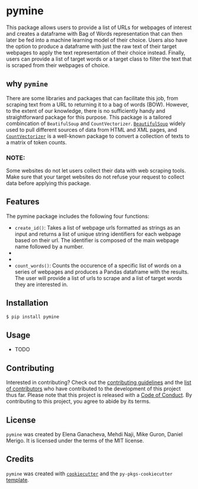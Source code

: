 # pymine

This package allows users to provide a list of URLs for webpages of interest and creates a dataframe with Bag of Words representation that can then later be fed into a machine learning model of their choice. Users also have the option to produce a dataframe with just the raw text of their target webpages to apply the text representation of their choice instead. Finally, users can provide a list of target words or a target class to filter the text that is scraped from their webpages of choice.

## why `pymine`
There are some libraries and packages that can facilitate this job, from scraping text from a URL to returning it to a bag of words (BOW). However, to the extent of our knowledge, there is no sufficiently handy and straightforward package for this purpose. This package is a tailored combincation of `BeatifulSoup` and `CountVectorizer`. [`BeautifulSoup`](https://www.crummy.com/software/BeautifulSoup/bs4/doc/) widely used to pull different sources of data from HTML and XML pages, and [`CountVectorizer`](https://scikit-learn.org/stable/modules/generated/sklearn.feature_extraction.text.CountVectorizer.html) is a well-known package to convert a collection of texts to a matrix of token counts.

### NOTE:
Some websites do not let users collect their data with web scraping tools. Make sure that your target websites do not refuse your request to collect data before applying this package. 

## Features
The pymine package includes the following four functions:

* `create_id()`: Takes a list of webpage urls formatted as strings as an input and returns a list of unique string identifiers for each webpage based on their url.  The identifier is composed of the main webpage name followed by a number.
* 
*
* `count_words()`: Counts the occurence of a specific list of words on a series of webpages and produces a Pandas dataframe with the results. The user will provide a list of urls to scrape and a list of target words they are interested in. 

## Installation

```bash
$ pip install pymine
```

## Usage

- TODO

## Contributing

Interested in contributing? Check out the [contributing guidelines](CONTRIBUTING.md) and the [list of contributors](CONTRIBUTORS.md) who have contributed to the development of this project thus far. Please note that this project is released with a [Code of Conduct](CONDUCT.md). By contributing to this project, you agree to abide by its terms.

## License

`pymine` was created by Elena Ganacheva, Mehdi Naji, Mike Guron, Daniel Merigo. It is licensed under the terms of the MIT license.

## Credits

`pymine` was created with [`cookiecutter`](https://cookiecutter.readthedocs.io/en/latest/) and the `py-pkgs-cookiecutter` [template](https://github.com/py-pkgs/py-pkgs-cookiecutter).
